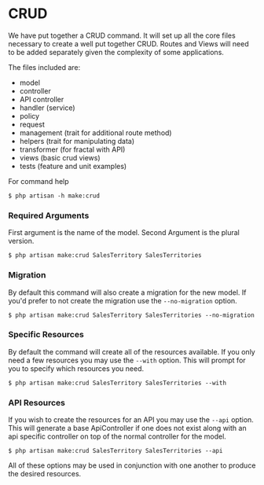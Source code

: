 # CRUD
We have put together a CRUD command. It will set up all the core files necessary to create a well put together CRUD. Routes and Views will need to be added separately given the complexity of some applications.

The files included are:
- model
- controller
- API controller
- handler (service)
- policy
- request
- management (trait for additional route method)
- helpers (trait for manipulating data)
- transformer (for fractal with API)
- views (basic crud views)
- tests (feature and unit examples)

For command help
```shell
$ php artisan -h make:crud
```

### Required Arguments
First argument is the name of the model. Second Argument is the plural version.
```shell
$ php artisan make:crud SalesTerritory SalesTerritories
```

### Migration
By default this command will also create a migration for the new model. If you'd prefer to not create the migration use the `--no-migration` option.
```shell
$ php artisan make:crud SalesTerritory SalesTerritories --no-migration
```

### Specific Resources
By default the command will create all of the resources available. If you only need a few resources you may use the `--with` option. This will prompt for you to specify which resources you need.
```shell
$ php artisan make:crud SalesTerritory SalesTerritories --with
```

### API Resources
If you wish to create the resources for an API you may use the `--api` option. This will generate a base ApiController if one does not exist along with an api specific controller on top of the normal controller for the model.
```shell
$ php artisan make:crud SalesTerritory SalesTerritories --api
```

All of these options may be used in conjunction with one another to produce the desired resources.